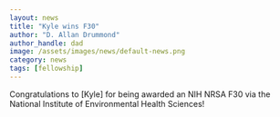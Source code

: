 ```yaml
---
layout: news
title: "Kyle wins F30"
author: "D. Allan Drummond"
author_handle: dad
image: /assets/images/news/default-news.png
category: news
tags: [fellowship]
---
```

Congratulations to [Kyle] for being awarded an NIH NRSA F30 via the National Institute of Environmental Health Sciences!

[Kyls]: /team/kyle-lin
